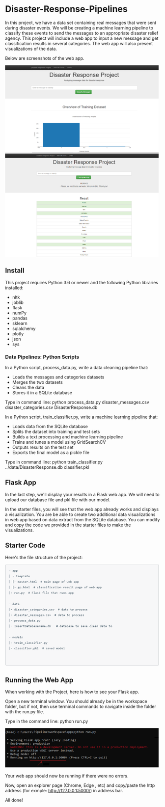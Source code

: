 # Disaster-Response-Pipelines
In this project, we have a data set containing real messages that were sent during disaster events. We will be creating a machine learning pipeline to classify these events to send the messages to an appropriate disaster relief agency.
This project will include a web app to input a new message and get classification results in several categories. The web app will also present visualizations of the data. 

Below are screenshots of the web app.


<img src="/doc/config3.PNG" width="500">
<img src="/doc/config4.PNG" width="500">


## Install
This project requires Python 3.6 or newer and the following Python libraries installed:

- nltk
- joblib
- flask 
- numPy
- pandas
- sklearn
- sqlalchemy 
- plotly
- json
- sys



### Data Pipelines: Python Scripts

In a Python script, process_data.py, write a data cleaning pipeline that:

- Loads the messages and categories datasets
- Merges the two datasets
- Cleans the data
- Stores it in a SQLite database

Type in command line:
python process_data.py disaster_messages.csv disaster_categories.csv DisasterResponse.db


In a Python script, train_classifier.py, write a machine learning pipeline that:

- Loads data from the SQLite database
- Splits the dataset into training and test sets
- Builds a text processing and machine learning pipeline
- Trains and tunes a model using GridSearchCV
- Outputs results on the test set
- Exports the final model as a pickle file

Type in command line:
python train_classifier.py ../data/DisasterResponse.db classifier.pkl


## Flask App
In the last step, we'll display your results in a Flask web app. We will need to upload our database file and pkl file with our model.

In the starter files, you will see that the web app already works and displays a visualization. You are be able to create two additional data visualizations in  web app based on data extract from the SQLite database. You can modify and copy the code we provided in the starter files to make the visualizations.

## Starter Code
Here's the file structure of the project:
 
<img src="/doc/config1.PNG" width="500">


## Running the Web App
When working with the Project, here is how to see your Flask app.

Open a new terminal window. You should already be in the workspace folder, but if not, then use terminal commands to navigate inside the folder with the run.py file.

Type in the command line:
python run.py

<img src="/doc/config2.png" width="500">


Your web app should now be running if there were no errors.

Now, open an explorer page (Chrome, Edge , etc) and copy/paste the http address (for exmple: http://127.0.0.1:5000/) in address bar.

All done!









